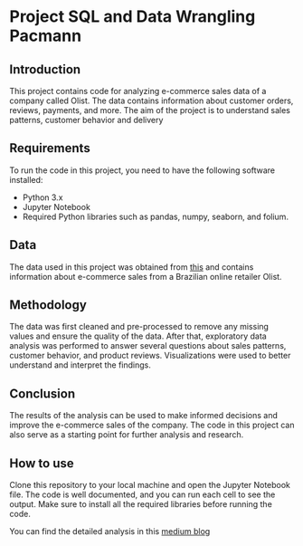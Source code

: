 # Project SQL and Data Wrangling Pacmann

## Introduction

This project contains code for analyzing e-commerce sales data of a company called Olist. The data contains information about customer orders, reviews, payments, and more. The aim of the project is to understand sales patterns, customer behavior and delivery

## Requirements

To run the code in this project, you need to have the following software installed:

- Python 3.x
- Jupyter Notebook
- Required Python libraries such as pandas, numpy, seaborn, and folium.

## Data

The data used in this project was obtained from [this](https://drive.google.com/drive/folders/1y-or_Rba1ambWkkNzhYKtRHRwC7g0A5n) and contains information about e-commerce sales from a Brazilian online retailer Olist.

## Methodology

The data was first cleaned and pre-processed to remove any missing values and ensure the quality of the data. After that, exploratory data analysis was performed to answer several questions about sales patterns, customer behavior, and product reviews. Visualizations were used to better understand and interpret the findings.

## Conclusion

The results of the analysis can be used to make informed decisions and improve the e-commerce sales of the company. The code in this project can also serve as a starting point for further analysis and research.

## How to use

Clone this repository to your local machine and open the Jupyter Notebook file. The code is well documented, and you can run each cell to see the output. Make sure to install all the required libraries before running the code.

You can find the detailed analysis in this [medium blog](https://si-nau.medium.com/data-wrangling-and-analysis-in-ecommerce-pt1-9721f1263f2)